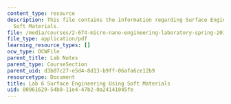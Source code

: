 ```yaml
---
content_type: resource
description: This file contains the information regarding Surface Engineering Using
  Soft Materials.
file: /media/courses/2-674-micro-nano-engineering-laboratory-spring-2016/0096162954b011e447b20a24141045fe_MIT2_674S16_LabNote6.pdf
file_type: application/pdf
learning_resource_types: []
ocw_type: OCWFile
parent_title: Lab Notes
parent_type: CourseSection
parent_uid: d3b07c27-e5d4-8d13-b9ff-06afa6ce12b9
resourcetype: Document
title: Lab 6 Surface Engineering Using Soft Materials
uid: 00961629-54b0-11e4-47b2-0a24141045fe
---
```


